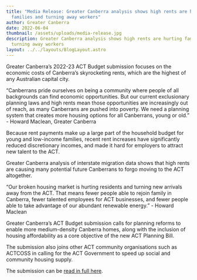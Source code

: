```yaml
---
title: "Media Release: Greater Canberra analysis shows high rents are hurting
  families and turning away workers"
author: Greater Canberra
date: 2022-06-04
thumbnail: /assets/uploads/media-release.jpg
description: Greater Canberra analysis shows high rents are hurting families and
  turning away workers
layout: ../../layouts/BlogLayout.astro
---
```

Greater Canberra’s 2022-23 ACT Budget submission focuses on the economic costs of Canberra’s skyrocketing rents, which are the highest of any Australian capital city. 

“Canberrans pride ourselves on being a community where people of all backgrounds can find economic opportunities. But our current exclusionary planning laws and high rents mean those opportunities are increasingly out of reach, as many Canberrans are pushed into poverty. We need a planning system that creates more housing options for all Canberrans, young or old.” - Howard Maclean, Greater Canberra

Because rent payments make up a large part of the household budget for young and low-income families, recent rent increases have significantly reduced discretionary incomes, and made it hard for employers to attract new talent to the ACT.

Greater Canberra analysis of interstate migration data shows that high rents are causing many potential future Canberrans to forgo moving to the ACT altogether.

“Our broken housing market is hurting residents and turning new arrivals away from the ACT. That means fewer people able to rejoin family in Canberra, fewer talented employees for ACT businesses, and fewer people able to take advantage of our abundant renewable energy.” - Howard Maclean

Greater Canberra’s ACT Budget submission calls for planning reforms to enable more medium-density Canberra homes, along with the inclusion of housing affordability as a core objective of the new ACT Planning Bill. 

The submission also joins other ACT community organisations such as ACTCOSS in calling for the ACT Government to speed up social and community housing supply. 

The submission can be [read in full here](https://www.greatercanberra.org/blog/greater-canberra-2022-23-act-budget-submission/).